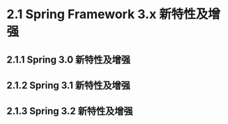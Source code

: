# 2.1 Spring Framework 3.x 新特性及增强

## 2.1.1 Spring 3.0 新特性及增强

## 2.1.2 Spring 3.1 新特性及增强

## 2.1.3 Spring 3.2 新特性及增强
